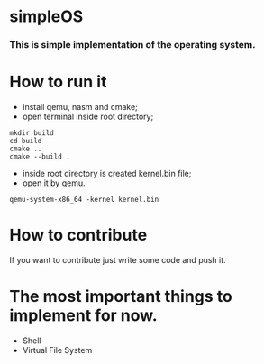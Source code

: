 # simpleOS
### This is simple implementation of the operating system.


# How to run it
* install qemu, nasm and cmake;
* open terminal inside root directory;
```shell
mkdir build
cd build
cmake ..
cmake --build .
```
* inside root directory is created kernel.bin file;
* open it by qemu.
```shell
qemu-system-x86_64 -kernel kernel.bin
```

# How to contribute
If you want to contribute just write some code and push it.

# The most important things to implement for now.
- Shell
- Virtual File System


